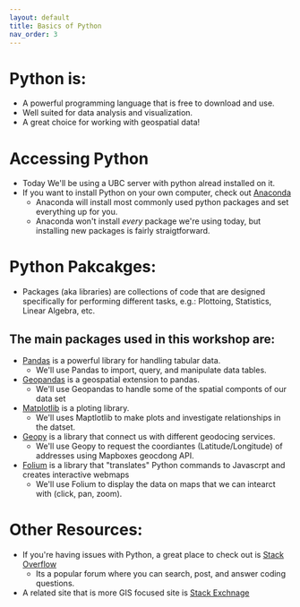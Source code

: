 ```yaml
---
layout: default
title: Basics of Python
nav_order: 3
---
```

# Python is:
* A powerful programming language that is free to download and use.
* Well suited for data analysis and visualization.
* A great choice for working with geospatial data!

# Accessing Python
* Today We'll be using a UBC server with python alread installed on it.
* If you want to install Python on your own computer, check out [Anaconda](https://www.anaconda.com/products/individual)
 	* Anaconda will install most commonly used python packages and set everything up for you.
 	* Anaconda won't install *every* package we're using today, but installing new packages is fairly straigtforward.

# Python Pakcakges:
* Packages (aka libraries) are collections of code that are designed specifically for performing different tasks, e.g.: Plottoing, Statistics, Linear Algebra, etc.

## The main packages used in this workshop are:
* [Pandas](https://pandas.pydata.org/docs/) is a powerful library for handling tabular data.
	* We'll use Pandas to import, query, and manipulate data tables.
* [Geopandas](https://geopandas.org/) is a geospatial extension to pandas.
	* We'll use Geopandas to handle some of the spatial componts of our data set
* [Matplotlib](https://matplotlib.org/contents.html) is a ploting library.
	*  We'll uses Maptlotlib to make plots and investigate relationships in the datset.
* [Geopy](https://geopy.readthedocs.io/en/stable/) is a library that connect us with different geodocing services.
	* We'll use Geopy to request the coordiantes (Latitude/Longitude) of addresses using Mapboxes geocdong API.
* [Folium](https://python-visualization.github.io/folium/quickstart.html#Getting-Started) is a library that "translates" Python commands to Javascrpt and creates interactive webmaps
	* We'll use Folium to display the data on maps that we can intearct with (click, pan, zoom).


# Other Resources:
* If you're having issues with Python, a great place to check out is [Stack Overflow](https://stackoverflow.com/)
	* Its a popular forum where you can search, post, and answer coding questions.
* A related site that is more GIS focused site is [Stack Exchnage](https://gis.stackexchange.com/)